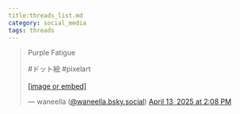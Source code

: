 ```yaml
---
title:threads_list.md
category: social_media
tags: threads
---
```


<blockquote class="bluesky-embed" data-bluesky-uri="at://did:plc:cz7v7uhcyt2kl3utcn6feaw6/app.bsky.feed.post/3lmpncgikfs2b" data-bluesky-cid="bafyreibqsl3c7nzq4i3zta7ckt5rss3nsxohcc2m5grnq3l3w56kilb3ly" data-bluesky-embed-color-mode="system"><p lang="en">Purple Fatigue

#ドット絵 #pixelart<br><br><a href="https://bsky.app/profile/did:plc:cz7v7uhcyt2kl3utcn6feaw6/post/3lmpncgikfs2b?ref_src=embed">[image or embed]</a></p>&mdash; waneella (<a href="https://bsky.app/profile/did:plc:cz7v7uhcyt2kl3utcn6feaw6?ref_src=embed">@waneella.bsky.social</a>) <a href="https://bsky.app/profile/did:plc:cz7v7uhcyt2kl3utcn6feaw6/post/3lmpncgikfs2b?ref_src=embed">April 13, 2025 at 2:08 PM</a></blockquote><script async src="https://embed.bsky.app/static/embed.js" charset="utf-8"></script>